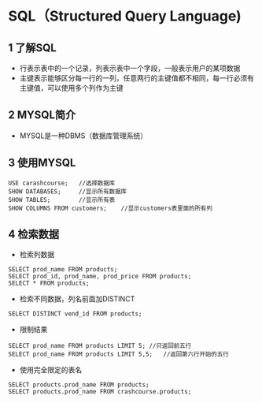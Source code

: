 # SQL（Structured Query Language)
## 1 了解SQL
- 行表示表中的一个记录，列表示表中一个字段，一般表示用户的某项数据
- 主键表示能够区分每一行的一列，任意两行的主键值都不相同，每一行必须有主键值，可以使用多个列作为主键
## 2 MYSQL简介
- MYSQL是一种DBMS（数据库管理系统）
## 3 使用MYSQL
```
USE carashcourse;   //选择数据库
SHOW DATABASES;     //显示所有数据库
SHOW TABLES;        //显示所有表
SHOW COLUMNS FROM customers;    //显示customers表里面的所有列
```
## 4 检索数据
- 检索列数据
```
SELECT prod_name FROM products;     
SELECT prod_id, prod_name, prod_price FROM products;
SELECT * FROM products;
```
- 检索不同数据，列名前面加DISTINCT
```
SELECT DISTINCT vend_id FROM products;
```
- 限制结果
```
SELECT prod_name FROM products LIMIT 5; //只返回前五行
SELECT prod_name FROM products LIMIT 5,5;   //返回第六行开始的五行
```
- 使用完全限定的表名
```
SELECT products.prod_name FROM products;
SELECT products.prod_name FROM crashcourse.products;
```
